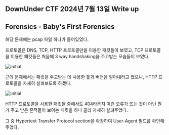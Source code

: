 ## DownUnder CTF 2024년 7월 13일 Write up
## Forensics - Baby's First Forensics

해당 문제에는 pcap 파일 하나가 들어있었다.

프로토콜은 DNS, TCP, HTTP 프로토콜만을 이용한 패킷들이 보였고, TCP 프로토콜을 이용한 패킷들은 처음에 3 way handshaking을 주고받는 모습들이 보였다.

![initial](https://github.com/user-attachments/assets/99bf3309-df1c-4d02-b12c-18d8c42bcccf)

근데 문제에서는 패킷을 주고받는 데 사용한 툴과 버전을 알아내라고 했으니, HTTP 프로토콜을 자세히 살펴보도록 하겠다.

![initial](https://github.com/user-attachments/assets/3c14fb26-3331-45f2-ba13-e3f5ccb6428c)

HTTP 프로토콜을 사용한 패킷들 중에서도 404라든지 이런 오류가 뜨는 것이 아닌 뭔가 주고 받은 흔적들이 보이는 패킷을 하나 골라 자세히 살펴주었다.

그 중 Hypertext Transfer Protocol section을 확장하여 User-Agent 필드를 확인해주었다.

